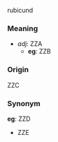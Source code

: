rubicund
### Meaning
+ _adj_: ZZA
    + __eg__: ZZB

### Origin

ZZC

### Synonym

__eg__: ZZD

+ ZZE


